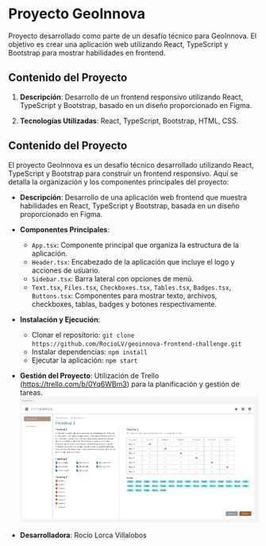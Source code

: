 # Proyecto GeoInnova

Proyecto desarrollado como parte de un desafío técnico para GeoInnova. El objetivo es crear una aplicación web utilizando React, TypeScript y Bootstrap para mostrar habilidades en frontend.

## Contenido del Proyecto

1. **Descripción**: Desarrollo de un frontend responsivo utilizando React, TypeScript y Bootstrap, basado en un diseño proporcionado en Figma.

2. **Tecnologías Utilizadas**: React, TypeScript, Bootstrap, HTML, CSS.

## Contenido del Proyecto

El proyecto GeoInnova es un desafío técnico desarrollado utilizando React, TypeScript y Bootstrap para construir un frontend responsivo. Aquí se detalla la organización y los componentes principales del proyecto:

- **Descripción**: Desarrollo de una aplicación web frontend que muestra habilidades en React, TypeScript y Bootstrap, basada en un diseño proporcionado en Figma.

- **Componentes Principales**:
  - `App.tsx`: Componente principal que organiza la estructura de la aplicación.
  - `Header.tsx`: Encabezado de la aplicación que incluye el logo y acciones de usuario.
  - `Sidebar.tsx`: Barra lateral con opciones de menú.
  - `Text.tsx`, `Files.tsx`, `Checkboxes.tsx`, `Tables.tsx`, `Badges.tsx`, `Buttons.tsx`: Componentes para mostrar texto, archivos, checkboxes, tablas, badges y botones respectivamente.

- **Instalación y Ejecución**:
  - Clonar el repositorio: `git clone https://github.com/RocioLV/geoinnova-frontend-challenge.git`
  - Instalar dependencias: `npm install`
  - Ejecutar la aplicación: `npm start`

- **Gestión del Proyecto**: Utilización de Trello (https://trello.com/b/0Yq6WBm3) para la planificación y gestión de tareas.
  ![Figma prototype](./src/assets/figma.png)

- **Desarrolladora**: Rocío Lorca Villalobos